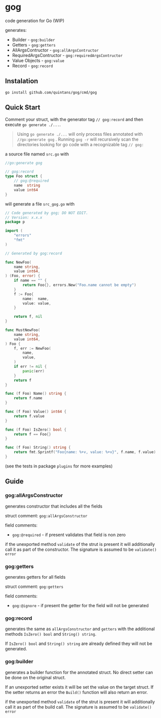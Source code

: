 # gog
code generation for Go (WIP)

generates:
* Builder - `gog:builder`
* Getters - `gog:getters`
* AllArgsContructor - `gog:allArgsContructor`
* RequiredArgsContructor - `gog:requiredArgsContructor`
* Value Objects - `gog:value`
* Record - `gog:record`

## Instalation
`go install github.com/quintans/gog/cmd/gog`

## Quick Start
Comment your struct, with the generator tag `// gog:record` and then execute `go generate ./...`.

> Using `go generate ./...` will only process files annotated with `//go:generate gog` .
> Running `gog -r` will recursively scan the directories looking for go code with a recognizable tag
> `// gog:`


a source file named `src.go` with

```go
//go:generate gog

// gog:record
type Foo struct {
	// gog:@required
	name  string
	value int64
}
```

will generate a file `src_gog.go` with


```go
// Code generated by gog; DO NOT EDIT.
// Version: x.x.x
package p

import (
	"errors"
	"fmt"
)

// Generated by gog:record

func NewFoo(
	name string,
	value int64,
) (Foo, error) {
	if name == "" {
		return Foo{}, errors.New("Foo.name cannot be empty")
	}
	f := Foo{
		name:  name,
		value: value,
	}

	return f, nil
}

func MustNewFoo(
	name string,
	value int64,
) Foo {
	f, err := NewFoo(
		name,
		value,
	)
	if err != nil {
		panic(err)
	}
	return f
}

func (f Foo) Name() string {
	return f.name
}

func (f Foo) Value() int64 {
	return f.value
}

func (f Foo) IsZero() bool {
	return f == Foo{}
}

func (f Foo) String() string {
	return fmt.Sprintf("Foo{name: %+v, value: %+v}", f.name, f.value)
}
```

(see the tests in package `plugins` for more examples)

## Guide

### gog:allArgsConstructor
generates constructor that includes all the fields

struct comment: `gog:allArgsConstructor`

field comments:
- `gog:@required` - if present validates that field is non zero

if the unexported method `validate` of the strut is present it will additionally call it as part of the constructor.
The signature is assumed to be `validate() error` 

### gog:getters
generates getters for all fields

struct comment: `gog:getters`

field comments:
- `gog:@ignore` - if present the getter for the field will not be generated

### gog:record
generates the same as `allArgsConstructor` and `getters` with the additional methods `IsZero() bool` and `String() string`. 

If `IsZero() bool` and `String() string` are already defined they will not be generated.

### gog:builder
generates a builder function for the annotated struct.
No direct setter can be done on the original struct.

If an unexported setter exists it will be set the value on the target struct.
If the setter returns an error the `Build()` function will also return an error.

if the unexported method `validate` of the strut is present it will additionally call it as part of the build call.
The signature is assumed to be `validate() error` 